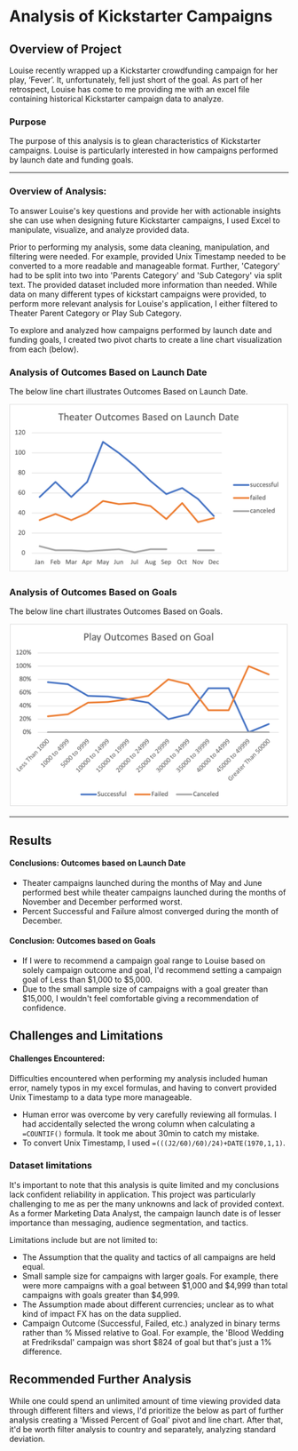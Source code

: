 # Analysis of Kickstarter Campaigns

## Overview of Project
Louise recently wrapped up a Kickstarter crowdfunding campaign for her play, ‘Fever’. It, unfortunately, fell just short of the goal. As part of her retrospect, Louise has come to me providing me with an excel file containing historical Kickstarter campaign data to analyze.

### Purpose
The purpose of this analysis is to glean characteristics of Kickstarter campaigns. Louise is particularly interested in how campaigns performed by launch date and funding goals. 

---

### Overview of Analysis: 

To answer Louise's key questions and provide her with actionable insights she can use when designing future Kickstarter campaigns, I used Excel to manipulate, visualize, and analyze provided data.

Prior to performing my analysis, some data cleaning, manipulation, and filtering were needed. For example, provided Unix Timestamp needed to be converted to a more readable and manageable format. Further, 'Category' had to be split into two into 'Parents Category' and 'Sub Category' via split text. The provided dataset included more information than needed. While data on many different types of kickstart campaigns were provided, to perform more relevant analysis for Louise's application, I either filtered to Theater Parent Category or Play Sub Category.  

To explore and analyzed how campaigns performed by launch date and funding goals, I created two pivot charts to create a line chart visualization from each (below).

### Analysis of Outcomes Based on Launch Date

The below line chart illustrates Outcomes Based on Launch Date.

![image 1](Resources/Theater_Outcomes_vs_Launch.png)

### Analysis of Outcomes Based on Goals

The below line chart illustrates Outcomes Based on Goals.

![image](Resources/Outcomes_vs_Goals.png)

---

## Results

#### Conclusions: Outcomes based on Launch Date

- Theater campaigns launched during the months of May and June performed best while theater campaigns launched during the months of November and December performed worst.
- Percent Successful and Failure almost converged during the month of December.

#### Conclusion: Outcomes based on Goals

-  If I were to recommend a campaign goal range to Louise based on solely campaign outcome and goal, I'd recommend setting a campaign goal of Less than $1,000 to $5,000.
-  Due to the small sample size of campaigns with a goal greater than $15,000, I wouldn't feel comfortable giving a recommendation of confidence.

## Challenges and Limitations

#### Challenges Encountered: 
 
Difficulties encountered when performing my analysis included human error, namely typos in my excel formulas, and having to convert provided Unix Timestamp to a data type more manageable. 

- Human error was overcome by very carefully reviewing all formulas. I had accidentally selected the wrong column when calculating a `=COUNTIF()` formula. It took me about 30min to catch my mistake.
- To convert Unix Timestamp, I used `=(((J2/60)/60)/24)+DATE(1970,1,1)`.

### Dataset limitations
It's important to note that this analysis is quite limited and my conclusions lack confident reliability in application. This project was particularly challenging to me as per the many unknowns and lack of provided context. As a former Marketing Data Analyst, the campaign launch date is of lesser importance than messaging, audience segmentation, and tactics. 

Limitations include but are not limited to:

- The Assumption that the quality and tactics of all campaigns are held equal.
- Small sample size for campaigns with larger goals. For example, there were more campaigns with a goal between $1,000 and $4,999 than total campaigns with goals greater than $4,999.
- The Assumption made about different currencies; unclear as to what kind of impact FX has on the data supplied.
- Campaign Outcome (Successful, Failed, etc.) analyzed in binary terms rather than % Missed relative to Goal. For example, the 'Blood Wedding at Fredriksdal' campaign was short $824 of goal but that's just a 1% difference. 

## Recommended Further Analysis

While one could spend an unlimited amount of time viewing provided data through different filters and views, I'd prioritize the below as part of further analysis creating a 'Missed Percent of Goal' pivot and line chart. After that, it'd be worth filter analysis to country and separately, analyzing standard deviation.
